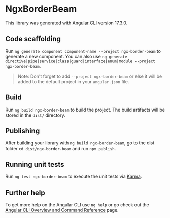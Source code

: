 # NgxBorderBeam

This library was generated with [Angular CLI](https://github.com/angular/angular-cli) version 17.3.0.

## Code scaffolding

Run `ng generate component component-name --project ngx-border-beam` to generate a new component. You can also use `ng generate directive|pipe|service|class|guard|interface|enum|module --project ngx-border-beam`.
> Note: Don't forget to add `--project ngx-border-beam` or else it will be added to the default project in your `angular.json` file. 

## Build

Run `ng build ngx-border-beam` to build the project. The build artifacts will be stored in the `dist/` directory.

## Publishing

After building your library with `ng build ngx-border-beam`, go to the dist folder `cd dist/ngx-border-beam` and run `npm publish`.

## Running unit tests

Run `ng test ngx-border-beam` to execute the unit tests via [Karma](https://karma-runner.github.io).

## Further help

To get more help on the Angular CLI use `ng help` or go check out the [Angular CLI Overview and Command Reference](https://angular.io/cli) page.

